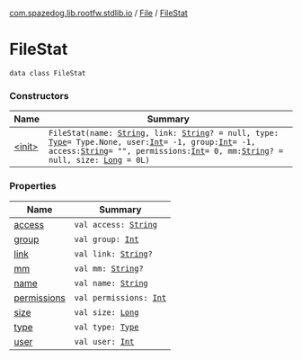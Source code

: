 [com.spazedog.lib.rootfw.stdlib.io](../../index.md) / [File](../index.md) / [FileStat](.)

# FileStat

`data class FileStat`

### Constructors

| Name | Summary |
|---|---|
| [&lt;init&gt;](-init-.md) | `FileStat(name: `[`String`](https://kotlinlang.org/api/latest/jvm/stdlib/kotlin/-string/index.html)`, link: `[`String`](https://kotlinlang.org/api/latest/jvm/stdlib/kotlin/-string/index.html)`? = null, type: `[`Type`](../-type/index.md)` = Type.None, user: `[`Int`](https://kotlinlang.org/api/latest/jvm/stdlib/kotlin/-int/index.html)` = -1, group: `[`Int`](https://kotlinlang.org/api/latest/jvm/stdlib/kotlin/-int/index.html)` = -1, access: `[`String`](https://kotlinlang.org/api/latest/jvm/stdlib/kotlin/-string/index.html)` = "", permissions: `[`Int`](https://kotlinlang.org/api/latest/jvm/stdlib/kotlin/-int/index.html)` = 0, mm: `[`String`](https://kotlinlang.org/api/latest/jvm/stdlib/kotlin/-string/index.html)`? = null, size: `[`Long`](https://kotlinlang.org/api/latest/jvm/stdlib/kotlin/-long/index.html)` = 0L)` |

### Properties

| Name | Summary |
|---|---|
| [access](access.md) | `val access: `[`String`](https://kotlinlang.org/api/latest/jvm/stdlib/kotlin/-string/index.html) |
| [group](group.md) | `val group: `[`Int`](https://kotlinlang.org/api/latest/jvm/stdlib/kotlin/-int/index.html) |
| [link](link.md) | `val link: `[`String`](https://kotlinlang.org/api/latest/jvm/stdlib/kotlin/-string/index.html)`?` |
| [mm](mm.md) | `val mm: `[`String`](https://kotlinlang.org/api/latest/jvm/stdlib/kotlin/-string/index.html)`?` |
| [name](name.md) | `val name: `[`String`](https://kotlinlang.org/api/latest/jvm/stdlib/kotlin/-string/index.html) |
| [permissions](permissions.md) | `val permissions: `[`Int`](https://kotlinlang.org/api/latest/jvm/stdlib/kotlin/-int/index.html) |
| [size](size.md) | `val size: `[`Long`](https://kotlinlang.org/api/latest/jvm/stdlib/kotlin/-long/index.html) |
| [type](type.md) | `val type: `[`Type`](../-type/index.md) |
| [user](user.md) | `val user: `[`Int`](https://kotlinlang.org/api/latest/jvm/stdlib/kotlin/-int/index.html) |
